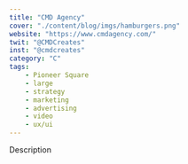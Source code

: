 ```yaml
---
title: "CMD Agency"
cover: "./content/blog/imgs/hamburgers.png"
website: "https://www.cmdagency.com/"
twit: "@CMDCreates"
inst: "@cmdcreates"
category: "C"
tags:
    - Pioneer Square
    - large
    - strategy
    - marketing
    - advertising
    - video
    - ux/ui
---
```


Description

